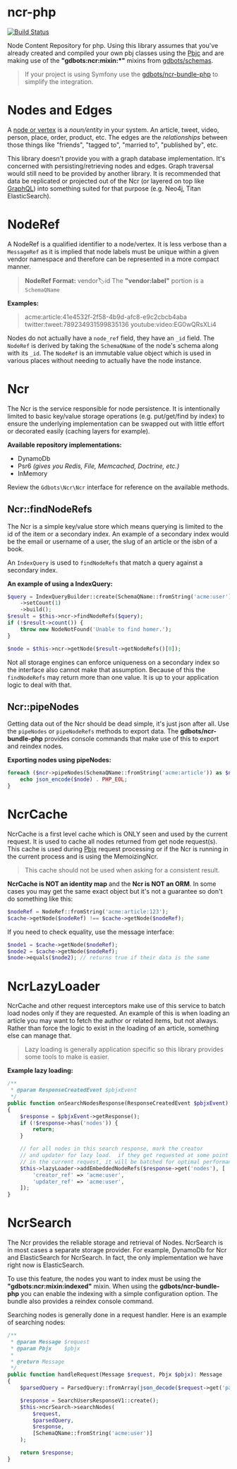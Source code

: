 ncr-php
=============

[![Build Status](https://api.travis-ci.org/gdbots/ncr-php.svg)](https://travis-ci.org/gdbots/ncr-php)

Node Content Repository for php.  Using this library assumes that you've already created and compiled your own pbj classes using the [Pbjc](https://github.com/gdbots/pbjc-php) and are making use of the __"gdbots:ncr:mixin:*"__ mixins from [gdbots/schemas](https://github.com/gdbots/schemas).

> If your project is using Symfony use the [gdbots/ncr-bundle-php](https://github.com/gdbots/ncr-bundle-php) to simplify the integration.


# Nodes and Edges
A [node or vertex](https://en.wikipedia.org/wiki/Graph_theory) is a _noun/entity_ in your system. An article, tweet, video, person, place, order, product, etc.  The edges are the _relationships_ between those things like "friends", "tagged to", "married to", "published by", etc.

This library doesn't provide you with a graph database implementation.  It's concerned with persisting/retrieving nodes and edges.  Graph traversal would still need to be provided by another library.  It is recommended that data be replicated or projected out of the Ncr (or layered on top like [GraphQL](http://graphql.org/)) into something suited for that purpose (e.g. Neo4j, Titan ElasticSearch).


# NodeRef
A NodeRef is a qualified identifier to a node/vertex.  It is less verbose than a `MessageRef` as it is implied that node labels must be unique within a given vendor namespace and therefore can be represented in a more compact manner.

> __NodeRef Format:__ vendor:label:id
> The __"vendor:label"__ portion is a `SchemaQName`

__Examples:__

> acme:article:41e4532f-2f58-4b9d-afc8-e9c2cbcb4aba
> twitter:tweet:789234931599835136
> youtube:video:EG0wQRsXLi4

Nodes do not actually have a `node_ref` field, they have an `_id` field.  The `NodeRef` is derived by taking the `SchemaQName` of the node's schema along with its `_id`.  The `NodeRef` is an immutable value object which is used in various places without needing to actually have the node instance.


# Ncr
The Ncr is the service responsible for node persistence.  It is intentionally limited to basic key/value storage operations (e.g. put/get/find by index) to ensure the underlying implementation can be swapped out with little effort or decorated easily (caching layers for example).

__Available repository implementations:__

+ DynamoDb
+ Psr6 _(gives you Redis, File, Memcached, Doctrine, etc.)_
+ InMemory

Review the `Gdbots\Ncr\Ncr` interface for reference on the available methods.

## Ncr::findNodeRefs
The Ncr is a simple key/value store which means querying is limited to the id of the item or a secondary index.  An example of a secondary index would be the email or username of a user, the slug of an article or the isbn of a book.

An `IndexQuery` is used to `findNodeRefs` that match a query against a secondary index.

__An example of using a IndexQuery:__

```php
$query = IndexQueryBuilder::create(SchemaQName::fromString('acme:user'), 'email', 'homer@simpson.com')
    ->setCount(1)
    ->build();
$result = $this->ncr->findNodeRefs($query);
if (!$result->count()) {
    throw new NodeNotFound('Unable to find homer.');
}

$node = $this->ncr->getNode($result->getNodeRefs()[0]);
```
Not all storage engines can enforce uniqueness on a secondary index so the interface also cannot make that assumption.  Because of this the `findNodeRefs` may return more than one value.  It is up to your application logic to deal with that.


## Ncr::pipeNodes
Getting data out of the Ncr should be dead simple, it's just json after all.  Use the `pipeNodes` or `pipeNodeRefs` methods to export data.  The __gdbots/ncr-bundle-php__ provides console commands that make use of this to export and reindex nodes.

__Exporting nodes using pipeNodes:__

```php
foreach ($ncr->pipeNodes(SchemaQName::fromString('acme:article')) as $node) {
    echo json_encode($node) . PHP_EOL;
}
```


# NcrCache
NcrCache is a first level cache which is ONLY seen and used by the current request.  It is used to cache all nodes returned from get node request(s).  This cache is used during [Pbjx](https://github.com/gdbots/pbjx-php) request processing or if the Ncr is running in the current process and is using the MemoizingNcr.

> This cache should not be used when asking for a consistent result.

__NcrCache is NOT an identity map__ and the __Ncr is NOT an ORM__. In some cases you may get the same exact object but it's not a guarantee so don't do something like this:

```php
$nodeRef = NodeRef::fromString('acme:article:123');
$cache->getNode($nodeRef) !== $cache->getNode($nodeRef);
```

If you need to check equality, use the message interface:

```php
$node1 = $cache->getNode($nodeRef);
$node2 = $cache->getNode($nodeRef);
$node->equals($node2); // returns true if their data is the same
```


# NcrLazyLoader
NcrCache and other request interceptors make use of this service to batch load nodes only if they are requested.  An example of this is when loading an article you may want to fetch the author or related items, but not always.  Rather than force the logic to exist in the loading of an article, something else can manage that.

> Lazy loading is generally application specific so this library provides some tools to make is easier.

__Example lazy loading:__

```php
/**
 * @param ResponseCreatedEvent $pbjxEvent
 */
public function onSearchNodesResponse(ResponseCreatedEvent $pbjxEvent): void
{
    $response = $pbjxEvent->getResponse();
    if (!$response->has('nodes')) {
        return;
    }

    // for all nodes in this search response, mark the creator
    // and updater for lazy load.  if they get requested at some point
    // in the current request, it will be batched for optimal performance
    $this->lazyLoader->addEmbeddedNodeRefs($response->get('nodes'), [
        'creator_ref' => 'acme:user',
        'updater_ref' => 'acme:user',
    ]);
}
```


# NcrSearch
The Ncr provides the reliable storage and retrieval of Nodes.  NcrSearch is in most cases a separate storage provider.  For example, DynamoDb for Ncr and ElasticSearch for NcrSearch. In fact, the only implementation we have right now is ElasticSearch.

To use this feature, the nodes you want to index must be using the __"gdbots:ncr:mixin:indexed"__ mixin.  When using the __gdbots/ncr-bundle-php__ you can enable the indexing with a simple configuration option. The bundle also provides a reindex console command.

Searching nodes is generally done in a request handler.  Here is an example of searching nodes:

```php
/**
 * @param Message $request
 * @param Pbjx    $pbjx
 *
 * @return Message
 */
public function handleRequest(Message $request, Pbjx $pbjx): Message
{
    $parsedQuery = ParsedQuery::fromArray(json_decode($request->get('parsed_query_json', '{}'), true));

    $response = SearchUsersResponseV1::create();
    $this->ncrSearch->searchNodes(
        $request,
        $parsedQuery,
        $response,
        [SchemaQName::fromString('acme:user')]
    );

    return $response;
}
```

